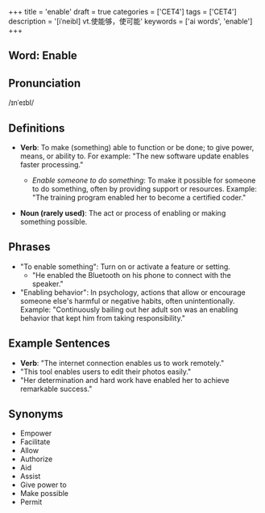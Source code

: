 +++
title = 'enable'
draft = true
categories = ['CET4']
tags = ['CET4']
description = '[iˈneibl] vt.使能够，使可能'
keywords = ['ai words', 'enable']
+++

## Word: Enable

## Pronunciation
/ɪnˈeɪbl/

## Definitions
- **Verb**: To make (something) able to function or be done; to give power, means, or ability to. For example: "The new software update enables faster processing."
  - *Enable someone to do something*: To make it possible for someone to do something, often by providing support or resources. Example: "The training program enabled her to become a certified coder."
  
- **Noun (rarely used)**: The act or process of enabling or making something possible.

## Phrases
- "To enable something": Turn on or activate a feature or setting.
  - "He enabled the Bluetooth on his phone to connect with the speaker."
- "Enabling behavior": In psychology, actions that allow or encourage someone else's harmful or negative habits, often unintentionally. Example: "Continuously bailing out her adult son was an enabling behavior that kept him from taking responsibility."

## Example Sentences
- **Verb**: "The internet connection enables us to work remotely."
- "This tool enables users to edit their photos easily."
- "Her determination and hard work have enabled her to achieve remarkable success."

## Synonyms
- Empower
- Facilitate
- Allow
- Authorize
- Aid
- Assist
- Give power to
- Make possible
- Permit
